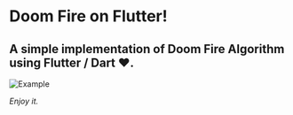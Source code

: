 # Doom Fire on Flutter!

## A simple implementation of Doom Fire Algorithm using Flutter / Dart ❤️.

![Example](./example.gif)

_Enjoy it._
